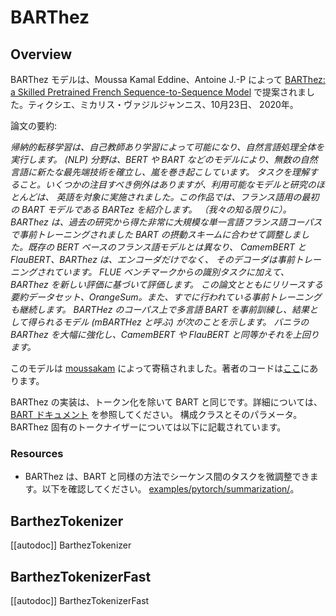 <!--Copyright 2020 The HuggingFace Team. All rights reserved.

Licensed under the Apache License, Version 2.0 (the "License"); you may not use this file except in compliance with
the License. You may obtain a copy of the License at

http://www.apache.org/licenses/LICENSE-2.0

Unless required by applicable law or agreed to in writing, software distributed under the License is distributed on
an "AS IS" BASIS, WITHOUT WARRANTIES OR CONDITIONS OF ANY KIND, either express or implied. See the License for the
specific language governing permissions and limitations under the License.

⚠️ Note that this file is in Markdown but contain specific syntax for our doc-builder (similar to MDX) that may not be
rendered properly in your Markdown viewer.

-->

# BARThez

## Overview

BARThez モデルは、Moussa Kamal Eddine、Antoine J.-P によって [BARThez: a Skilled Pretrained French Sequence-to-Sequence Model](https://arxiv.org/abs/2010.12321) で提案されました。ティクシエ、ミカリス・ヴァジルジャンニス、10月23日、
2020年。

論文の要約:


*帰納的転移学習は、自己教師あり学習によって可能になり、自然言語処理全体を実行します。
(NLP) 分野は、BERT や BART などのモデルにより、無数の自然言語に新たな最先端技術を確立し、嵐を巻き起こしています。
タスクを理解すること。いくつかの注目すべき例外はありますが、利用可能なモデルと研究のほとんどは、
英語を対象に実施されました。この作品では、フランス語用の最初の BART モデルである BARTez を紹介します。
（我々の知る限りに）。 BARThez は、過去の研究から得た非常に大規模な単一言語フランス語コーパスで事前トレーニングされました
BART の摂動スキームに合わせて調整しました。既存の BERT ベースのフランス語モデルとは異なり、
CamemBERT と FlauBERT、BARThez は、エンコーダだけでなく、
そのデコーダは事前トレーニングされています。 FLUE ベンチマークからの識別タスクに加えて、BARThez を新しい評価に基づいて評価します。
この論文とともにリリースする要約データセット、OrangeSum。また、すでに行われている事前トレーニングも継続します。
BARTHez のコーパス上で多言語 BART を事前訓練し、結果として得られるモデル (mBARTHez と呼ぶ) が次のことを示します。
バニラの BARThez を大幅に強化し、CamemBERT や FlauBERT と同等かそれを上回ります。*

このモデルは [moussakam](https://hf-mirror.com/moussakam) によって寄稿されました。著者のコードは[ここ](https://github.com/moussaKam/BARThez)にあります。

<Tip>

BARThez の実装は、トークン化を除いて BART と同じです。詳細については、[BART ドキュメント](bart) を参照してください。
構成クラスとそのパラメータ。 BARThez 固有のトークナイザーについては以下に記載されています。

</Tip>

### Resources

- BARThez は、BART と同様の方法でシーケンス間のタスクを微調整できます。以下を確認してください。
  [examples/pytorch/summarization/](https://github.com/huggingface/transformers/tree/main/examples/pytorch/summarization/README.md)。


## BarthezTokenizer

[[autodoc]] BarthezTokenizer

## BarthezTokenizerFast

[[autodoc]] BarthezTokenizerFast

